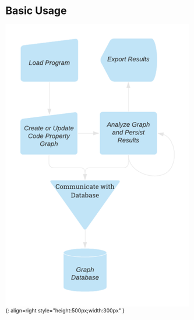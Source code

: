 # Basic Usage

![Basic Process](../assets/images/basic-process.png){: align=right style="height:500px;width:300px" }